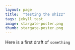 ```yaml
---
layout: page
title:  "testing the shizz"
tags: jekyll test
image: stargate-poster.png
thumb: stargate-poster.png
---
```

Here is a first draft of `something`